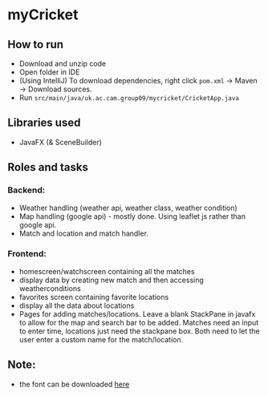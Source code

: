 # myCricket

## How to run
- Download and unzip code
- Open folder in IDE
- (Using IntelliJ) To download dependencies, right click `pom.xml` -> Maven -> Download sources.
- Run `src/main/java/uk.ac.cam.group09/mycricket/CricketApp.java`

## Libraries used
- JavaFX (& SceneBuilder)

## Roles and tasks
### Backend: 
 - Weather handling (weather api, weather class, weather condition)
 - Map handling (google api) - mostly done. Using leaflet js rather than google api.
 - Match and location and match handler.
### Frontend:
 - homescreen/watchscreen containing all the matches
 - display data by creating new match and then accessing weatherconditions
 - favorites screen containing favorite locations
 - display all the data about locations
 - Pages for adding matches/locations. Leave a blank StackPane in javafx to 
   allow for the map and search bar to be added. Matches need an 
   input to enter time, locations just need the stackpane box. Both need to let the user enter a custom name for the match/location.

## Note:
 - the font can be downloaded [here](https://developer.apple.com/fonts/)
